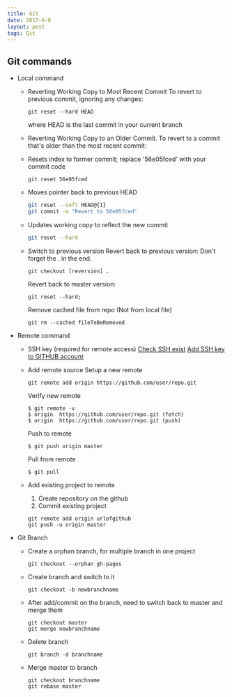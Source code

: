 ```yaml
---
title: Git
date: 2017-6-8
layout: post
tags: Git
---
```


## Git commands

- Local command
  * Reverting Working Copy to Most Recent Commit
    To revert to previous commit, ignoring any changes:
    ```
    git reset --hard HEAD
    ```
    where HEAD is the last commit in your current branch
  * Reverting Working Copy to an Older Commit. To revert to a commit that's older than the most recent commit:
  * Resets index to former commit; replace '56e05fced' with your commit code
    ```
    git reset 56e05fced 
    ```
  * Moves pointer back to previous HEAD
    ```bash
    git reset --soft HEAD@{1}
    git commit -m "Revert to 56e05fced"
    ```
  * Updates working copy to reflect the new commit
    ```bash
    git reset --hard
    ```

  * Switch to previous version
    Revert back to previous version:
    Don't forget the . in the end.
    ```
    git checkout [reversion] .
    ```
    Revert back to master version:
    ```
    git reset --hard;
    ```

    Remove cached file from repo (Not from local file)
    ```
    git rm --cached fileToBeRemoved
    ```

- Remote command
  * SSH key (required for remote access)
    [Check SSH exist](https://help.github.com/articles/checking-for-existing-ssh-keys/)
    [Add SSH key to GITHUB account](
    https://help.github.com/articles/generating-a-new-ssh-key-and-adding-it-to-the-ssh-agent/#adding-your-ssh-key-to-the-ssh-agent)

  * Add remote source
    Setup a new remote
    ```
    git remote add origin https://github.com/user/repo.git
    ```
    Verify new remote
    ```
    $ git remote -v
    $ origin  https://github.com/user/repo.git (fetch)
    $ origin  https://github.com/user/repo.git (push)
    ```
    Push to remote 
    ```
    $ git push origin master
    ```
    Pull from remote
    ```
    $ git pull 
    ```
  * Add existing project to remote
    1. Create repository on the github
    2. Commit existing project
    ```
    git remote add origin urlofgithub
    git push -u origin master
    ```

- Git Branch
  * Create a orphan branch, for multiple branch in one project
    ```
    git checkout --orphan gh-pages
    
    ```
  * Create branch and switch to it
    ```
    git checkout -b newbranchname
    ```
  * After add/commit on the branch, need to switch back to master and merge them
    ```
    git checkout master
    git merge newbranchname
    ```
  * Delete branch
    ```
    git branch -d branchname
    ```
  * Merge master to branch
    ```
    git checkout branchname
    git rebase master
    ```
